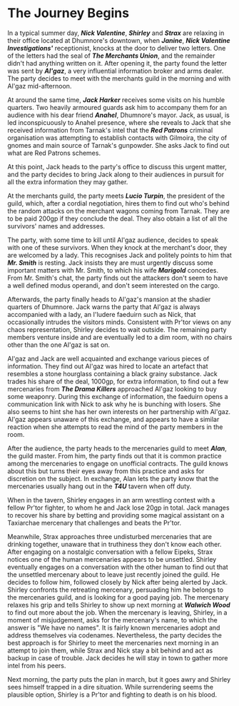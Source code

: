 # The Journey Begins

In a typical summer day, ***Nick Valentine***, ***Shirley*** and ***Strax*** are relaxing in their office located at Dhumnore's downtown, when ***Janine***, ***Nick Valentine Investigations'*** receptionist, knocks at the door to deliver two letters. One of the letters had the seal of ***The Merchants Union***, and the remainder didn't had anything written on it. After opening it, the party found the letter was sent by ***Al'gaz***, a very influential information broker and arms dealer. The party decides to meet with the merchants guild in the morning and with Al'gaz mid-afternoon.

At around the same time, ***Jack Harker*** receives some visits on his humble quarters. Two heavily armoured guards ask him to accompany them for an audience with his dear friend ***Anahel***, Dhumnore's mayor. Jack, as usual, is led inconspicuously to Anahel presence, where she reveals to Jack that she received information from Tarnak's intel that the ***Red Patrons*** criminal organisation was attempting to establish contacts with Gilmoira, the city of gnomes and main source of Tarnak's gunpowder. She asks Jack to find out what are Red Patrons schemes.

At this point, Jack heads to the party's office to discuss this urgent matter, and the party decides to bring Jack along to their audiences in pursuit for all the extra information they may gather.

At the merchants guild, the party meets ***Lucio Turpin***, the president of the guild, which, after a cordial negotiation, hires them to find out who's behind the random attacks on the merchant wagons coming from Tarnak. They are to be paid 200gp if they conclude the deal. They also obtain a list of all the survivors' names and addresses.

The party, with some time to kill until Al'gaz audience, decides to speak with one of these survivors. When they knock at the merchant's door, they are welcomed by a lady. This recognises Jack and politely points to him that ***Mr. Smith*** is resting. Jack insists they are must urgently discuss some important matters with Mr. Smith, to which his wife ***Marigold*** concedes. From Mr. Smith's chat, the party finds out the attackers don't seem to have a well defined modus operandi, and don't seem interested on the cargo.

Afterwards, the party finally heads to Al'gaz's mansion at the shadier quarters of Dhumnore. Jack warns the party that Al'gaz is always accompanied with a lady, an I'ludere faeduirn such as Nick, that occasionally intrudes the visitors minds. Consistent with Pr'tor views on any chaos representation, Shirley decides to wait outside. The remaining party members venture inside and are eventually led to a dim room, with no chairs other than the one Al'gaz is sat on.

Al'gaz and Jack are well acquainted and exchange various pieces of information. They find out Al'gaz was hired to locate an artefact that resembles a stone hourglass containing a black grainy substance. Jack trades his share of the deal, 1000gp, for extra information, to find out a few mercenaries from ***The Drama Killers*** approached Al'gaz looking to buy some weaponry. During this exchange of information, the faeduirn opens a communication link with Nick to ask why he is bunching with losers. She also seems to hint she has her own interests on her partnership with Al'gaz. Al'gaz appears unaware of this exchange, and appears to have a similar reaction when she attempts to read the mind of the party members in the room.

After the audience, the party heads to the mercenaries guild to meet ***Alan***, the guild master. From him, the party finds out that it is common practice among the mercenaries to engage on unofficial contracts. The guild knows about this but turns their eyes away from this practice and asks for discretion on the subject. In exchange, Alan lets the party know that the mercenaries usually hang out in the ***T4U*** tavern when off duty.

When in the tavern, Shirley engages in an arm wrestling contest with a fellow Pr'tor fighter, to whom he and Jack lose 20gp in total. Jack manages to recover his share by betting and providing some magical assistant on a Taxiarchae mercenary that challenges and beats the Pr'tor.

Meanwhile, Strax approaches three undisturbed mercenaries that are drinking together, unaware that in truthiness they don't know each other. After engaging on a nostalgic conversation with a fellow Eipeks, Strax notices one of the human mercenaries appears to be unsettled. Shirley eventually engages on a conversation with the other human to find out that the unsettled mercenary about to leave just recently joined the guild. He decides to follow him, followed closely by Nick after being alerted by Jack. Shirley confronts the retreating mercenary, persuading him he belongs to the mercenaries guild, and is looking for a good paying job. The mercenary relaxes his grip and tells Shirley to show up next morning at ***Walwich Wood*** to find out more about the job. When the mercenary is leaving, Shirley, in a moment of misjudgement, asks for the mercenary's name, to which the answer is "We have no names". It is fairly known mercenaries adopt and address themselves via codenames. Nevertheless, the party decides the best approach is for Shirley to meet the mercenaries next morning in an attempt to join them, while Strax and Nick stay a bit behind and act as backup in case of trouble. Jack decides he will stay in town to gather more intel from his peers.

Next morning, the party puts the plan in march, but it goes awry and Shirley sees himself trapped in a dire situation. While surrendering seems the plausible option, Shirley is a Pr'tor and fighting to death is on his blood.